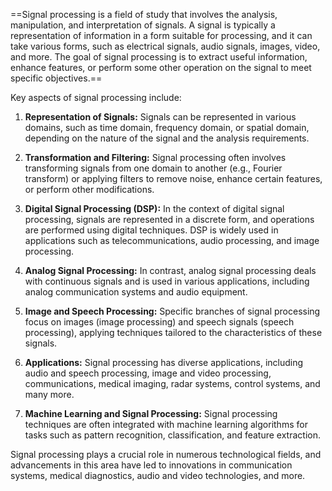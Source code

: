 ==Signal processing is a field of study that involves the analysis, manipulation, and interpretation of signals. A signal is typically a representation of information in a form suitable for processing, and it can take various forms, such as electrical signals, audio signals, images, video, and more. The goal of signal processing is to extract useful information, enhance features, or perform some other operation on the signal to meet specific objectives.==

Key aspects of signal processing include:

1. **Representation of Signals:** Signals can be represented in various domains, such as time domain, frequency domain, or spatial domain, depending on the nature of the signal and the analysis requirements.

2. **Transformation and Filtering:** Signal processing often involves transforming signals from one domain to another (e.g., Fourier transform) or applying filters to remove noise, enhance certain features, or perform other modifications.

3. **Digital Signal Processing (DSP):** In the context of digital signal processing, signals are represented in a discrete form, and operations are performed using digital techniques. DSP is widely used in applications such as telecommunications, audio processing, and image processing.

4. **Analog Signal Processing:** In contrast, analog signal processing deals with continuous signals and is used in various applications, including analog communication systems and audio equipment.

5. **Image and Speech Processing:** Specific branches of signal processing focus on images (image processing) and speech signals (speech processing), applying techniques tailored to the characteristics of these signals.

6. **Applications:** Signal processing has diverse applications, including audio and speech processing, image and video processing, communications, medical imaging, radar systems, control systems, and many more.

7. **Machine Learning and Signal Processing:** Signal processing techniques are often integrated with machine learning algorithms for tasks such as pattern recognition, classification, and feature extraction.

Signal processing plays a crucial role in numerous technological fields, and advancements in this area have led to innovations in communication systems, medical diagnostics, audio and video technologies, and more.